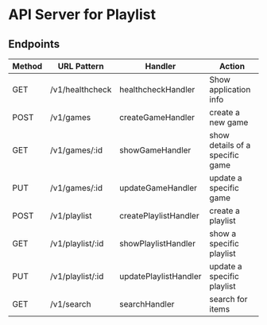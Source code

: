 # API Server for Playlist

## Endpoints
| Method    | URL Pattern               | Handler                   | Action                            |
|-----------|---------------------------|---------------------------|-----------------------------------|
| GET       | /v1/healthcheck           | healthcheckHandler        | Show application info             |
| POST      | /v1/games                 | createGameHandler         | create a new game                 |
| GET       | /v1/games/:id             | showGameHandler           | show details of a specific game   |
| PUT       | /v1/games/:id             | updateGameHandler         | update a specific game            |
| POST      | /v1/playlist              | createPlaylistHandler     | create a playlist                 |
| GET       | /v1/playlist/:id          | showPlaylistHandler       | show a specific playlist          |
| PUT       | /v1/playlist/:id          | updatePlaylistHandler     | update a specific playlist        |
| GET       | /v1/search                | searchHandler             | search for items                  |
